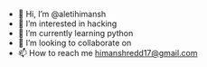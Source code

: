 - 👋 Hi, I’m @aletihimansh
- 👀 I’m interested in hacking
- 🌱 I’m currently learning python
- 💞️ I’m looking to collaborate on 
- 📫 How to reach me himanshredd17@gmail.com

<!---
aletihimansh/aletihimansh is a ✨ special ✨ repository because its `README.md` (this file) appears on your GitHub profile.
You can click the Preview link to take a look at your changes.
--->
